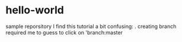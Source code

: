 # hello-world
sample reporsitory
I find this tutorial a bit confusing:
. creating branch required me to guess to click on 'branch:master
